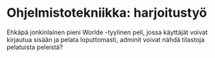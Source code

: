 # Ohjelmistotekniikka: harjoitustyö
Ehkäpä jonkinlainen pieni Worlde -tyylinen peli, jossa käyttäjät voivat kirjautua sisään ja pelata loputtomasti, adminit voivat nähdä tilastoja pelatuista peleistä?
